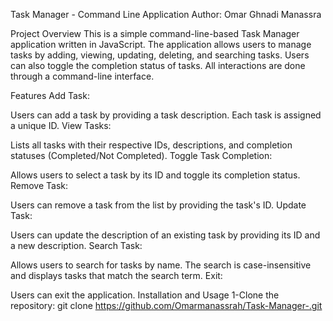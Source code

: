 Task Manager - Command Line Application
Author: Omar Ghnadi Manassra

Project Overview
This is a simple command-line-based Task Manager application written in JavaScript. The application allows users to manage tasks by adding, viewing, updating, deleting, and searching tasks. Users can also toggle the completion status of tasks. All interactions are done through a command-line interface.

Features
Add Task:

Users can add a task by providing a task description.
Each task is assigned a unique ID.
View Tasks:

Lists all tasks with their respective IDs, descriptions, and completion statuses (Completed/Not Completed).
Toggle Task Completion:

Allows users to select a task by its ID and toggle its completion status.
Remove Task:

Users can remove a task from the list by providing the task's ID.
Update Task:

Users can update the description of an existing task by providing its ID and a new description.
Search Task:

Allows users to search for tasks by name. The search is case-insensitive and displays tasks that match the search term.
Exit:

Users can exit the application.
Installation and Usage
1-Clone the repository:
git clone https://github.com/Omarmanassrah/Task-Manager-.git

